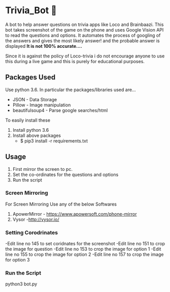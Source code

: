 # Trivia_Bot 🤖
A bot to help answer questions on trivia apps like Loco and Brainbaazi.
This bot takes screenshot of the game on the phone and uses Google Vision API to read the questions and options.
It automates the process of googling of the answers and gives the most likely answer!
and the probable answer is displayed
**It is not 100% accurate....**




Since it is against the policy of Loco-trivia i do not encourage anyone to use this during a live game and this is purely for educational purposes.


## Packages Used

Use python 3.6. In particular the packages/libraries used are...

- JSON - Data Storage
- Pillow - Image manipulation
- beautifulsoup4 - Parse google searches/html


To easily install these
1. Install python 3.6
2. Install above packages
     -  $ pip3 install -r requirements.txt
     

 ## Usage
 
 1. First mirror the screen to pc. 
 2. Set the co-ordinates for the questions and options
 3.  Run the script
 
 ### Screen Mirroring
 
 For Screen Mirroring Use any of the below Softwares
 
 1. ApowerMirror - https://www.apowersoft.com/phone-mirror
 2. Vysor -http://vysor.io/
 
 ### Setting Corodrinates
 
 -Edit line no 145 to set coridnates for the screenshot 
 -Edit line no 151 to crop the image for question
 -Edit line no 153 to crop the image for option 1
 -Edit line no 155 to crop the image for option 2
 -Edit line no 157 to crop the image for option 3
 
 ### Run the Script
 
 python3 bot.py
